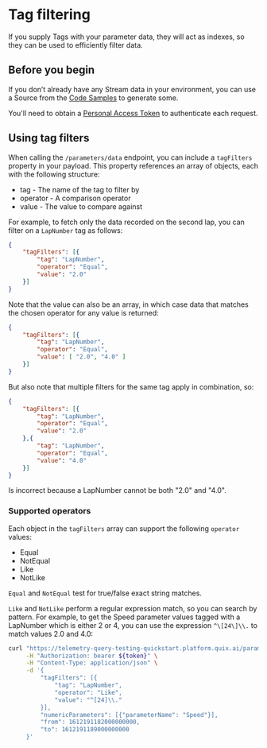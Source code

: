 # Tag filtering

If you supply Tags with your parameter data, they will act as indexes, so they can be used to efficiently filter data.

## Before you begin

If you don’t already have any Stream data in your environment, you can use a Source from the [Code Samples](../../platform/samples/samples.md) to generate some.

You'll need to obtain a [Personal Access Token](authenticate.md) to authenticate each request.

## Using tag filters

When calling the `/parameters/data` endpoint, you can include a `tagFilters` property in your payload. This property references an array of objects, each with the following structure:

* tag  - The name of the tag to filter by
* operator - A comparison operator
* value - The value to compare against

For example, to fetch only the data recorded on the second lap, you can filter on a `LapNumber` tag as follows:

```json
{
    "tagFilters": [{
        "tag": "LapNumber",
        "operator": "Equal",
        "value": "2.0"
    }]
}
```

Note that the value can also be an array, in which case data that matches the chosen operator for any value is returned:

```json
{
    "tagFilters": [{
        "tag": "LapNumber",
        "operator": "Equal",
        "value": [ "2.0", "4.0" ]
    }]
}
```

But also note that multiple filters for the same tag apply in combination, so:

```json
{
    "tagFilters": [{
        "tag": "LapNumber",
        "operator": "Equal",
        "value": "2.0"
    },{
        "tag": "LapNumber",
        "operator": "Equal",
        "value": "4.0"
    }]
}
```

Is incorrect because a LapNumber cannot be both "2.0" and "4.0".

### Supported operators

Each object in the `tagFilters` array can support the following `operator` values:

* Equal
* NotEqual
* Like
* NotLike

`Equal` and `NotEqual` test for true/false exact string matches.

`Like` and `NotLike` perform a regular expression match, so you can search by pattern. For example, to get the Speed parameter values tagged with a LapNumber which is either 2 or 4, you can use the expression `^\[24\]\\.` to match values 2.0 and 4.0:

```bash
curl "https://telemetry-query-testing-quickstart.platform.quix.ai/parameters/data" \
     -H "Authorization: bearer ${token}" \
     -H "Content-Type: application/json" \
     -d '{
         "tagFilters": [{
             "tag": "LapNumber",
             "operator": "Like",
             "value": "^[24]\\."
         }],
         "numericParameters": [{"parameterName": "Speed"}],
         "from": 1612191182000000000,
         "to": 1612191189000000000
     }'
```
